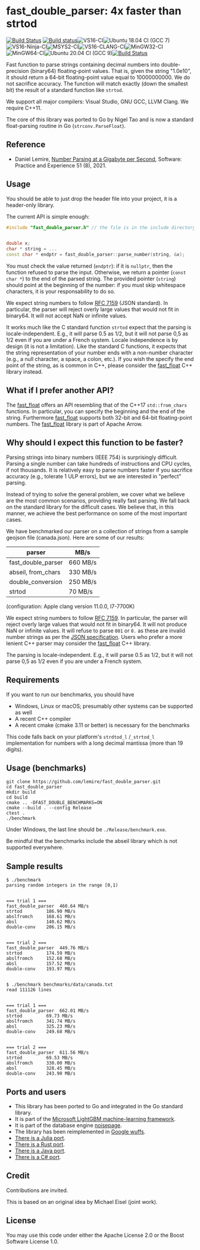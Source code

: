 # fast_double_parser: 4x faster than strtod
[![Build Status](https://cloud.drone.io/api/badges/lemire/fast_double_parser/status.svg)](https://cloud.drone.io/lemire/fast_double_parser) [![Build status](https://ci.appveyor.com/api/projects/status/y7215jgem4ggswnj/branch/master?svg=true)](https://ci.appveyor.com/project/lemire/fast-double-parser/branch/master)![VS16-CI](https://github.com/lemire/fast_double_parser/workflows/VS16-CI/badge.svg)![Ubuntu 18.04 CI (GCC 7)](https://github.com/lemire/fast_double_parser/workflows/Ubuntu%2018.04%20CI%20(GCC%207)/badge.svg)![VS16-Ninja-CI](https://github.com/lemire/fast_double_parser/workflows/VS16-Ninja-CI/badge.svg)![MSYS2-CI](https://github.com/lemire/fast_double_parser/workflows/MSYS2-CI/badge.svg)![VS16-CLANG-CI](https://github.com/lemire/fast_double_parser/workflows/VS16-CLANG-CI/badge.svg)![MinGW32-CI](https://github.com/lemire/fast_double_parser/workflows/MinGW32-CI/badge.svg)![MinGW64-CI](https://github.com/lemire/fast_double_parser/workflows/MinGW64-CI/badge.svg)![Ubuntu 20.04 CI (GCC 9)](https://github.com/lemire/fast_double_parser/workflows/Ubuntu%2020.04%20CI%20(GCC%209)/badge.svg)[![Build Status](https://api.cirrus-ci.com/github/lemire/fast_double_parser.svg)](https://cirrus-ci.com/github/lemire/fast_double_parser)


Fast function to parse strings containing decimal numbers into double-precision (binary64) floating-point values.  That is, given the string "1.0e10", it should return a 64-bit floating-point value equal to 10000000000. We do not sacrifice accuracy. The function will match exactly (down the smallest bit) the result of a standard function like `strtod`.

We support all major compilers: Visual Studio, GNU GCC, LLVM Clang. We require C++11.

The core of this library was ported to Go by Nigel Tao and is now a standard float-parsing routine in Go (`strconv.ParseFloat`).


## Reference

- Daniel Lemire, [Number Parsing at a Gigabyte per Second](https://arxiv.org/abs/2101.11408), Software: Practice and Experience 51 (8), 2021.



## Usage

You should be able to just drop  the header file into your project, it is a header-only library.


The current API is simple enough:

```C++
#include "fast_double_parser.h" // the file is in the include directory


double x;
char * string = ...
const char * endptr = fast_double_parser::parse_number(string, &x);
```

You must check the value returned (`endptr`): if it is `nullptr`, then the function refused to parse the input.
Otherwise, we return a pointer (`const char *`) to the end of the parsed string. The provided
pointer (`string`) should point at the beginning of the number: if you must skip whitespace characters,
it is your responsability to do so.


We expect string numbers to follow [RFC 7159](https://tools.ietf.org/html/rfc7159) (JSON standard). In particular,
the parser will reject overly large values that would not fit in binary64. It will not accept
NaN or infinite values.

It works much like the C standard function `strtod` expect that the parsing is locale-independent. E.g., it will parse 0.5 as 1/2, but it will not parse 0,5 as
1/2 even if you are under a French system. Locale independence is by design (it is not a limitation). Like the standard C functions, it expects that the string
representation of your number ends with a non-number character (e.g., a null character, a space, a colon, etc.). If you wish the specify the end point of the string, as is common in C++, please consider the [fast_float](https://github.com/lemire/fast_float) C++ library instead.

## What if I prefer another API?

The [fast_float](https://github.com/lemire/fast_float) offers an API resembling that of the C++17 `std::from_chars` functions. In particular, you can specify the beginning and the end of the string.
Furthermore [fast_float](https://github.com/lemire/fast_float) supports both 32-bit and 64-bit floating-point numbers. The  [fast_float](https://github.com/lemire/fast_float) library is part of Apache Arrow.

## Why should I expect this function to be faster?

Parsing strings into binary numbers (IEEE 754) is surprisingly difficult. Parsing a single number can take hundreds of instructions and CPU cycles, if not thousands. It is relatively easy to parse numbers faster if you sacrifice accuracy (e.g., tolerate 1 ULP errors), but we are interested in "perfect" parsing.

Instead of trying to solve the general problem, we cover what we believe are the most common scenarios, providing really fast parsing. We fall back on the standard library for the difficult cases. We believe that, in this manner, we achieve the best performance on some of the most important cases.

We have benchmarked our parser on a collection of strings from a sample geojson file (canada.json). Here are some of our results:


| parser                                | MB/s |
| ------------------------------------- | ---- |
| fast_double_parser                    | 660 MB/s  |
| abseil, from_chars                    | 330 MB/s |
| double_conversion                     | 250 MB/s |
| strtod                    | 70 MB/s |

(configuration: Apple clang version 11.0.0, I7-7700K)

We expect string numbers to follow [RFC 7159](https://tools.ietf.org/html/rfc7159). In particular,
the parser will reject overly large values that would not fit in binary64. It will not produce
NaN or infinite values. It will refuse to parse `001` or `0.` as these are invalid number strings as
per the [JSON specification](https://tools.ietf.org/html/rfc7159). Users who prefer a more
lenient C++ parser may consider the [fast_float](https://github.com/lemire/fast_float) C++ library.

The parsing is locale-independent. E.g., it will parse 0.5 as 1/2, but it will not parse 0,5 as
1/2 even if you are under a French system.


## Requirements


If you want to run our benchmarks, you should have

- Windows, Linux or macOS; presumably other systems can be supported as well
- A recent C++ compiler
- A recent cmake (cmake 3.11 or better) is necessary for the benchmarks

This code falls back on your platform's `strdtod_l` /`_strtod_l` implementation for numbers with a long decimal mantissa (more than 19 digits).

## Usage (benchmarks)

```
git clone https://github.com/lemire/fast_double_parser.git
cd fast_double_parser
mkdir build
cd build
cmake .. -DFAST_DOUBLE_BENCHMARKS=ON
cmake --build . --config Release  
ctest .
./benchmark
```
Under Windows, the last line should be `./Release/benchmark.exe`.

Be mindful that the benchmarks include the abseil library which is not supported everywhere.

## Sample results


```
$ ./benchmark
parsing random integers in the range [0,1)


=== trial 1 ===
fast_double_parser  460.64 MB/s
strtod         186.90 MB/s
abslfromch     168.61 MB/s
absl           140.62 MB/s
double-conv    206.15 MB/s


=== trial 2 ===
fast_double_parser  449.76 MB/s
strtod         174.59 MB/s
abslfromch     152.68 MB/s
absl           157.52 MB/s
double-conv    193.97 MB/s


```

```
$ ./benchmark benchmarks/data/canada.txt
read 111126 lines


=== trial 1 ===
fast_double_parser  662.01 MB/s
strtod         69.73 MB/s
abslfromch     341.74 MB/s
absl           325.23 MB/s
double-conv    249.68 MB/s


=== trial 2 ===
fast_double_parser  611.56 MB/s
strtod         69.53 MB/s
abslfromch     330.00 MB/s
absl           328.45 MB/s
double-conv    243.90 MB/s
```


## Ports and users

- This library has been ported to Go and integrated in the Go standard library.
- It is part of the [Microsoft LightGBM machine-learning framework](https://github.com/microsoft/LightGBM).
- It is part of the database engine [noisepage](https://github.com/cmu-db/noisepage).
- The library has been reimplemented in [Google wuffs](https://github.com/google/wuffs/).
- [There is a Julia port](https://github.com/JuliaData/Parsers.jl).
- [There is a Rust port](https://github.com/ezrosent/frawk/tree/master/src/runtime/float_parse).
- [There is a Java port](https://github.com/wrandelshofer/FastDoubleParser).
- [There is a C# port](https://github.com/CarlVerret/csFastFloat).

## Credit

Contributions are invited.

This is based on an original idea by Michael Eisel (joint work).

## License

You may use this code under either the Apache License 2.0 or
the Boost Software License 1.0.
